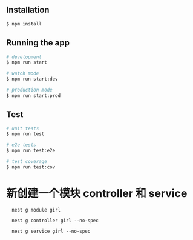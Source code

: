 ## Installation

```bash
$ npm install
```

## Running the app

```bash
# development
$ npm run start

# watch mode
$ npm run start:dev

# production mode
$ npm run start:prod
```

## Test

```bash
# unit tests
$ npm run test

# e2e tests
$ npm run test:e2e

# test coverage
$ npm run test:cov
```

# 新创建一个模块 controller 和 service

```
  nest g module girl

  nest g controller girl --no-spec

  nest g service girl --no-spec
```
